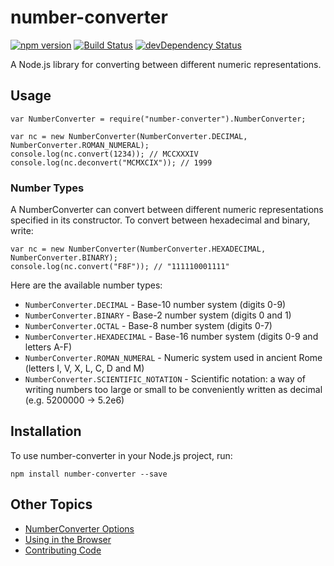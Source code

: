 # number-converter
[![npm version](https://badge.fury.io/js/number-converter.svg)](http://badge.fury.io/js/number-converter)
[![Build Status](https://travis-ci.org/brettmclean/number-converter.svg?branch=master)](https://travis-ci.org/brettmclean/number-converter)
[![devDependency Status](https://david-dm.org/brettmclean/number-converter/dev-status.svg)](https://david-dm.org/brettmclean/number-converter#info=devDependencies)

A Node.js library for converting between different numeric representations.

## Usage

```
var NumberConverter = require("number-converter").NumberConverter;

var nc = new NumberConverter(NumberConverter.DECIMAL, NumberConverter.ROMAN_NUMERAL);
console.log(nc.convert(1234)); // MCCXXXIV
console.log(nc.deconvert("MCMXCIX")); // 1999
```

### Number Types

A NumberConverter can convert between different numeric representations specified in its constructor. To convert between hexadecimal and binary, write:
```
var nc = new NumberConverter(NumberConverter.HEXADECIMAL, NumberConverter.BINARY);
console.log(nc.convert("F8F")); // "111110001111"
```

Here are the available number types:
* `NumberConverter.DECIMAL` - Base-10 number system (digits 0-9)
* `NumberConverter.BINARY` - Base-2 number system (digits 0 and 1)
* `NumberConverter.OCTAL` - Base-8 number system (digits 0-7)
* `NumberConverter.HEXADECIMAL` - Base-16 number system (digits 0-9 and letters A-F)
* `NumberConverter.ROMAN_NUMERAL` - Numeric system used in ancient Rome (letters I, V, X, L, C, D and M)
* `NumberConverter.SCIENTIFIC_NOTATION` - Scientific notation: a way of writing numbers too large or small to be conveniently written as decimal (e.g. 5200000 -> 5.2e6)

## Installation

To use number-converter in your Node.js project, run:
```
npm install number-converter --save
```

## Other Topics

* [NumberConverter Options](docs/options.md)
* [Using in the Browser](docs/browser.md)
* [Contributing Code](docs/contributing.md)
